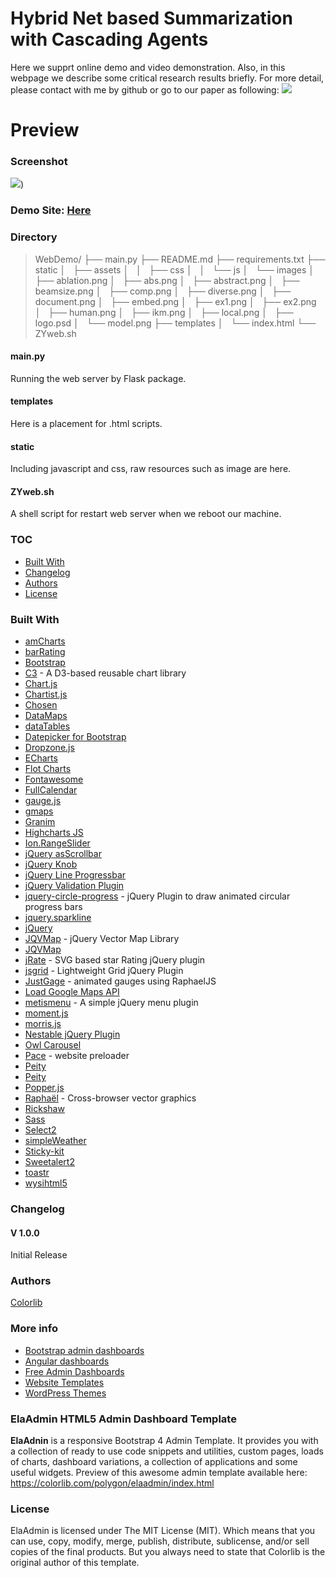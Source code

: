 
# Hybrid Net based Summarization with Cascading Agents
Here we supprt online demo and video demonstration. Also, in this webpage we describe some critical research results briefly. For more detail, please contact with me by github or go to our paper as following: ![](https://drive.google.com/file/d/1mYhUS-zq_LUPwLV-pFa-zsBsFGgAj5v5/view?usp=sharing)


# Preview

### Screenshot

![](https://i.imgur.com/ZXUfrZ9.png))

### Demo Site: [Here](https://140.116.245.103:5000)


### Directory

> WebDemo/
	 ├── main.py
	 ├── README.md
	 ├── requirements.txt
	 ├── static
	 │   ├── assets
	 │   │   ├── css
	 │   │   └── js
	 │   └── images
	 │       ├── ablation.png
	 │       ├── abs.png
	 │       ├── abstract.png
	 │       ├── beamsize.png
	 │       ├── comp.png
	 │       ├── diverse.png
	 │       ├── document.png
	 │       ├── embed.png
	 │       ├── ex1.png
	 │       ├── ex2.png
	 │       ├── human.png
	 │       ├── ikm.png
	 │       ├── local.png
	 │       ├── logo.psd
	 │       └── model.png
	 ├── templates
	 │   └── index.html
	 └── ZYweb.sh

#### main.py 
Running the web server by Flask package.

#### templates
Here is a placement for .html scripts.

#### static
Including javascript and css, raw resources such as image are here.

#### ZYweb.sh
A shell script for restart web server when we reboot our machine.


### TOC
- [Built With](#built-with)
- [Changelog](#changelog)
- [Authors](#authors)
- [License](#license)

### Built With

- [amCharts](https://www.amcharts.com/)
- [barRating](http://github.com/antennaio/jquery-bar-rating)
- [Bootstrap](http://getbootstrap.com/)
- [C3](https://github.com/c3js/c3) - A D3-based reusable chart library
- [Chart.js](http://www.chartjs.org/)
- [Chartist.js](https://gionkunz.github.io/chartist-js/)
- [Chosen](https://harvesthq.github.io/chosen/)
- [DataMaps](http://datamaps.github.io/)
- [dataTables](https://datatables.net/)
- [Datepicker for Bootstrap](https://github.com/uxsolutions/bootstrap-datepicker)
- [Dropzone.js](http://www.dropzonejs.com)
- [ECharts](https://github.com/ecomfe/echarts/)
- [Flot Charts](http://www.flotcharts.org/)
- [Fontawesome](http://fontawesome.io/)
- [FullCalendar](https://fullcalendar.io/)
- [gauge.js](http://bernii.github.io/gauge.js/)
- [gmaps](https://hpneo.github.io/gmaps/)
- [Granim](https://sarcadass.github.io/granim.js)
- [Highcharts JS](http://www.highcharts.com/)
- [Ion.RangeSlider](https://github.com/IonDen/ion.rangeSlider)
- [jQuery asScrollbar](https://github.com/amazingSurge/jquery-asScrollbar)
- [jQuery Knob](https://github.com/aterrien/jQuery-Knob)
- [jQuery Line Progressbar](https://kingrayhan.github.io/LineProgressbar/)
- [jQuery Validation Plugin](http://jqueryvalidation.org/)
- [jquery-circle-progress](http://kottenator.github.io/jquery-circle-progress/) - jQuery Plugin to draw animated circular progress bars
- [jquery.sparkline](http://omnipotent.net/jquery.sparkline/)
- [jQuery](https://jquery.com/)
- [JQVMap](https://github.com/manifestinteractive/jqvmap/) - jQuery Vector Map Library
- [JQVMap](https://jqvmap.com/)
- [jRate](https://github.com/senthilporunan/jRate) - SVG based star Rating jQuery plugin
- [jsgrid](https://github.com/tabalinas/jsgrid) - Lightweight Grid jQuery Plugin
- [JustGage](http://www.justgage.com) - animated gauges using RaphaelJS
- [Load Google Maps API](https://github.com/yuanqing/load-google-maps-api)
- [metismenu](https://github.com/onokumus/metisMenu) - A simple jQuery menu plugin
- [moment.js](https://momentjs.com)
- [morris.js](http://morrisjs.github.io/morris.js/)
- [Nestable jQuery Plugin](https://github.com/dbushell/Nestable)
- [Owl Carousel](https://github.com/OwlCarousel2/OwlCarousel2)
- [Pace](https://github.com/HubSpot/pace) - website preloader
- [Peity](http://benpickles.github.io/peity)
- [Peity](http://benpickles.github.io/peity/)
- [Popper.js](https://popper.js.org/)
- [Raphaël](https://github.com/DmitryBaranovskiy/raphael) - Cross-browser vector graphics
- [Rickshaw](https://github.com/shutterstock/rickshaw)
- [Sass](http://sass-lang.com/)
- [Select2](https://github.com/select2/select2)
- [simpleWeather](http://simpleweatherjs.com )
- [Sticky-kit](https://github.com/leafo/sticky-kit)
- [Sweetalert2](https://github.com/sweetalert2/sweetalert2)
- [toastr](https://github.com/CodeSeven/toastr)
- [wysihtml5](https://github.com/xing/wysihtml5)


### Changelog
#### V 1.0.0
Initial Release
### Authors
[Colorlib](https://colorlib.com)

### More info
- [Bootstrap admin dashboards](https://colorlib.com/wp/free-bootstrap-admin-dashboard-templates/)
- [Angular dashboards](https://colorlib.com/wp/angularjs-admin-templates/)
- [Free Admin Dashboards](https://colorlib.com/wp/free-html5-admin-dashboard-templates/)
- [Website Templates](https://colorlib.com/wp/templates/)
- [WordPress Themes](https://colorlib.com/wp/free-wordpress-themes/)

### ElaAdmin HTML5 Admin Dashboard Template
**ElaAdnin** is a responsive Bootstrap 4 Admin Template. It provides you with a collection of ready to use code snippets and utilities, custom pages, loads of charts, dashboard variations, a collection of applications and some useful widgets. Preview of this awesome admin template available here: https://colorlib.com/polygon/elaadmin/index.html

### License

ElaAdmin is licensed under The MIT License (MIT). Which means that you can use, copy, modify, merge, publish, distribute, sublicense, and/or sell copies of the final products. But you always need to state that Colorlib is the original author of this template.
